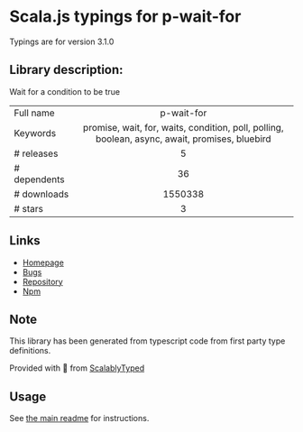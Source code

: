 
# Scala.js typings for p-wait-for

Typings are for version 3.1.0

## Library description:
Wait for a condition to be true

|                    |                 |
| ------------------ | :-------------: |
| Full name          | p-wait-for |
| Keywords           | promise, wait, for, waits, condition, poll, polling, boolean, async, await, promises, bluebird |
| # releases         | 5 |
| # dependents       | 36 |
| # downloads        | 1550338 |
| # stars            | 3 |

## Links
- [Homepage](https://github.com/sindresorhus/p-wait-for#readme)
- [Bugs](https://github.com/sindresorhus/p-wait-for/issues)
- [Repository](https://github.com/sindresorhus/p-wait-for)
- [Npm](https://www.npmjs.com/package/p-wait-for)
    


## Note
This library has been generated from typescript code from first party type definitions.

Provided with :purple_heart: from [ScalablyTyped](https://github.com/oyvindberg/ScalablyTyped)

## Usage
See [the main readme](../../readme.md) for instructions.


